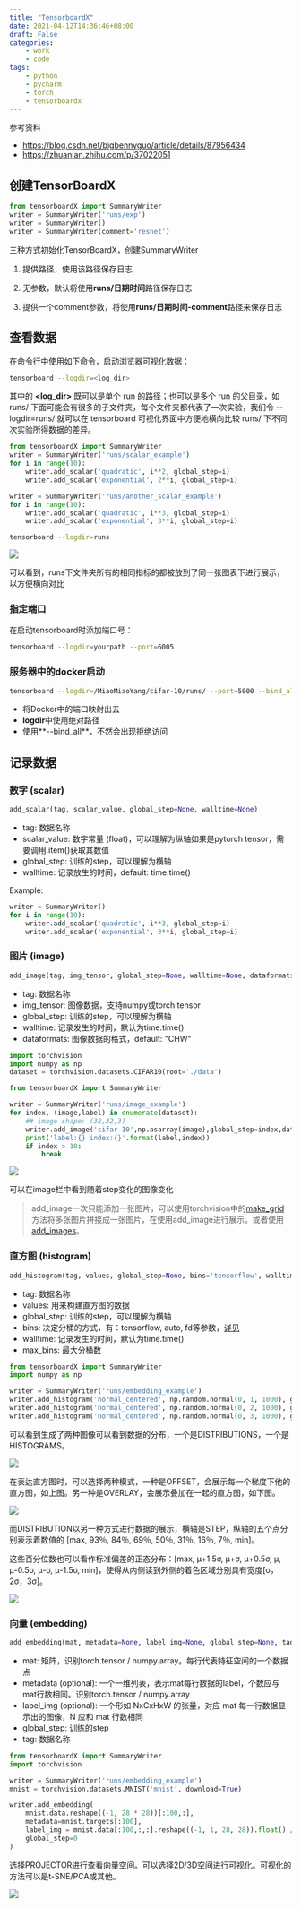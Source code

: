 ```yaml
---
title: "TensorboardX"
date: 2021-04-12T14:36:46+08:00
draft: False
categories:
    - work
    - code
tags:
    - python
    - pycharm
    - torch
    - tensorboardx
---
```


参考资料
- https://blog.csdn.net/bigbennyguo/article/details/87956434
- https://zhuanlan.zhihu.com/p/37022051

## 创建TensorBoardX

```python
from tensorboardX import SummaryWriter
writer = SummaryWriter('runs/exp')
writer = SummaryWriter()
writer = SummaryWriter(comment='resnet')
```

三种方式初始化TensorBoardX，创建SummaryWriter


1. 提供路径，使用该路径保存日志

2. 无参数，默认将使用**runs/日期时间**路径保存日志

3. 提供一个comment参数，将使用**runs/日期时间-comment**路径来保存日志

## 查看数据

在命令行中使用如下命令，启动浏览器可视化数据：
```bash
tensorboard --logdir=<log_dir>
```

其中的 **<log_dir>** 既可以是单个 run 的路径；也可以是多个 run 的父目录，如 runs/ 下面可能会有很多的子文件夹，每个文件夹都代表了一次实验，我们令 --logdir=runs/ 就可以在 tensorboard 可视化界面中方便地横向比较 runs/ 下不同次实验所得数据的差异。

```python
from tensorboardX import SummaryWriter
writer = SummaryWriter('runs/scalar_example')
for i in range(10):
    writer.add_scalar('quadratic', i**2, global_step=i)
    writer.add_scalar('exponential', 2**i, global_step=i)

writer = SummaryWriter('runs/another_scalar_example')
for i in range(10):
    writer.add_scalar('quadratic', i**3, global_step=i)
    writer.add_scalar('exponential', 3**i, global_step=i)
```

```bash
tensorboard --logdir=runs
```

![](images/1.jpg)

可以看到，runs下文件夹所有的相同指标的都被放到了同一张图表下进行展示，以方便横向对比

### 指定端口

在启动tensorboard时添加端口号：

```bash
tensorboard --logdir=yourpath --port=6005
```

### 服务器中的docker启动

```bash
tensorboard --logdir=/MiaoMiaoYang/cifar-10/runs/ --port=5000 --bind_all
```

- 将Docker中的端口映射出去
- **logdir**中使用绝对路径
- 使用**--bind_all**，不然会出现拒绝访问

## 记录数据

### 数字 (scalar)

```python
add_scalar(tag, scalar_value, global_step=None, walltime=None)
```

- tag: 数据名称
- scalar_value: 数字常量 (float)，可以理解为纵轴如果是pytorch tensor，需要调用.item()获取其数值
- global_step:  训练的step，可以理解为横轴
- walltime:     记录放生的时间，default: time.time()

Example:
```python
writer = SummaryWriter()
for i in range(10):
    writer.add_scalar('quadratic', i**3, global_step=i)
    writer.add_scalar('exponential', 3**i, global_step=i)
```

### 图片 (image)

```python
add_image(tag, img_tensor, global_step=None, walltime=None, dataformats='CHW')
```

- tag: 数据名称
- img_tensor: 图像数据，支持numpy或torch tensor
- global_step: 训练的step，可以理解为横轴
- walltime: 记录发生的时间，默认为time.time()
- dataformats: 图像数据的格式，default: "CHW"

```python
import torchvision
import numpy as np
dataset = torchvision.datasets.CIFAR10(root='./data')

from tensorboardX import SummaryWriter

writer = SummaryWriter('runs/image_example')
for index, (image,label) in enumerate(dataset):
    ## image shape: (32,32,3)
    writer.add_image('cifar-10',np.asarray(image),global_step=index,dataformats='HWC')
    print('label:{} index:{}'.format(label,index))
    if index > 10:
        break

```

![](images/2.jpg)

可以在image栏中看到随着step变化的图像变化

> add_image一次只能添加一张图片，可以使用torchvision中的[make_grid](https://pytorch.org/docs/stable/torchvision/utils.html)方法将多张图片拼接成一张图片，在使用add_image进行展示。或者使用[add_images](https://tensorboardx.readthedocs.io/en/latest/tensorboard.html#tensorboardX.SummaryWriter.add_images)。

### 直方图 (histogram)

```python
add_histogram(tag, values, global_step=None, bins='tensorflow', walltime=None, max_bins=None)
```

- tag: 数据名称
- values: 用来构建直方图的数据
- global_step: 训练的step，可以理解为横轴
- bins: 决定分桶的方式，有：tensorflow, auto, fd等参数，[详见](https://numpy.org/doc/stable/reference/generated/numpy.histogram.html)
- walltime: 记录发生的时间，默认为time.time()
- max_bins: 最大分桶数

```python
from tensorboardX import SummaryWriter
import numpy as np

writer = SummaryWriter('runs/embedding_example')
writer.add_histogram('normal_centered', np.random.normal(0, 1, 1000), global_step=1)
writer.add_histogram('normal_centered', np.random.normal(0, 2, 1000), global_step=50)
writer.add_histogram('normal_centered', np.random.normal(0, 3, 1000), global_step=100)
```

可以看到生成了两种图像可以看到数据的分布，一个是DISTRIBUTIONS，一个是HISTOGRAMS。

![](images/3.jpg)

在表达直方图时，可以选择两种模式，一种是OFFSET，会展示每一个梯度下他的直方图，如上图。另一种是OVERLAY，会展示叠加在一起的直方图，如下图。

![](images/4.jpg)

而DISTRIBUTION以另一种方式进行数据的展示，横轴是STEP，纵轴的五个点分别表示着数值的 [max, 93％, 84％, 69％, 50％, 31％, 16％, 7％, min]。

这些百分位数也可以看作标准偏差的正态分布：[max, μ+1.5σ, μ+σ, μ+0.5σ, μ, μ-0.5σ, μ-σ, μ-1.5σ, min]，使得从内侧读到外侧的着色区域分别具有宽度[σ，2σ，3σ]。

![](images/5.jpg)

### 向量 (embedding)

```python
add_embedding(mat, metadata=None, label_img=None, global_step=None, tag='default', metadata_header=None)
```

- mat: 矩阵，识别torch.tensor / numpy.array。每行代表特征空间的一个数据点
- metadata (optional): 一个一维列表，表示mat每行数据的label，个数应与mat行数相同。识别torch.tensor / numpy.array
- label_img (optional): 一个形如 NxCxHxW 的张量，对应 mat 每一行数据显示出的图像，N 应和 mat 行数相同
- global_step: 训练的step
- tag: 数据名称


```python
from tensorboardX import SummaryWriter
import torchvision

writer = SummaryWriter('runs/embedding_example')
mnist = torchvision.datasets.MNIST('mnist', download=True)

writer.add_embedding(
    mnist.data.reshape((-1, 28 * 28))[:100,:],
    metadata=mnist.targets[:100],
    label_img = mnist.data[:100,:,:].reshape((-1, 1, 28, 28)).float() / 255,
    global_step=0
)
```

选择PROJECTOR进行查看向量空间。可以选择2D/3D空间进行可视化。可视化的方法可以是t-SNE/PCA或其他。

![](images/6.jpg)

